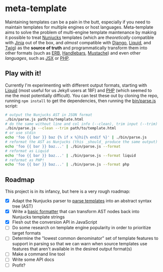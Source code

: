 # meta-template
Maintaining templates can be a pain in the butt, especially if you need to
maintain templates for multiple engines or host languages. Meta-template aims
to solve the problem of multi-engine template maintenance by making it possible
to treat [Nunjucks] templates (which are _theoretically_ compatible with
[Jinja] out of the box, and _almost_ compatible with [Django], [Liquid], and
[Twig]) as the **source of truth** and programmatically transform them into other
formats (such as [ERB], [Handlebars], [Mustache]) and even other _languages_,
such as [JSX] or [PHP].

## Play with it!
Currently I'm experimenting with different output formats, starting with
[Liquid][] (most useful for us Jekyll users at 18F) and [PHP][] (which seemed
to me the most potentially difficult). You can test these out by cloning the
repo, running `npm install` to get the dependencies, then running the
[bin/parse.js](bin/parse.js) script:

```sh
# output the Nunjucks AST in JSON format
./bin/parse.js path/to/template.html
# do the same without line and col info (--clean), trim input (--trim)
./bin/parse.js --clean --trim path/to/template.html
# or use stdin
echo 'foo {{ bar }} baz {% if x %}hi{% endif %}' | ./bin/parse.js
# reformat the AST as Nunjucks (this _should_ produce the same output)
echo 'foo {{ bar }} baz...' | ./bin/parse.js --format
# reformat as Liquid
echo 'foo {{ bar }} baz...' | ./bin/parse.js --format liquid
# reformat as PHP!
echo 'foo {{ bar }} baz...' | ./bin/parse.js --format php
```

## Roadmap
This project is in its infancy, but here is a very rough roadmap:

- [x] Adapt the Nunjucks parser to [parse templates] into an abstract syntax
  tree (AST)
- [x] Write a [basic formatter] that can transform AST nodes back into
  Nunjucks template strings
- [x] Flesh out the conversion API in JavaScript
- [ ] Do some research on template engine popularity in order to prioritize
  target formats
- [ ] Determine the "lowest common denominator" set of template features to
  support in parsing so that we can warn when source templates use features
  that aren't available in the desired output format(s)
- [ ] Make a command line tool
- [ ] Write some API docs
- [ ] Profit?

[Nunjucks]: https://mozilla.github.io/nunjucks/
[Django]: https://docs.djangoproject.com/en/1.10/topics/templates/
[Jinja]: http://jinja.pocoo.org/
[Handlebars]: http://handlebarsjs.com/
[ERB]: https://docs.puppet.com/puppet/latest/reference/lang_template_erb.html
[Liquid]: https://shopify.github.io/liquid/
[Mustache]: https://mustache.github.io/
[PHP]: http://php.net/
[JSX]: https://facebook.github.io/jsx/
[Twig]: http://twig.sensiolabs.org/
[parse templates]: parse/index.js
[basic formatter]: src/format.js
